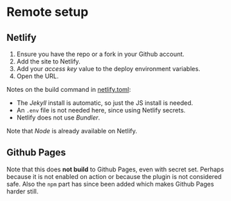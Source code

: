 # Remote setup

## Netlify

1. Ensure you have the repo or a fork in your Github account.
2. Add the site to Netlify.
3. Add your _access key_ value to the deploy environment variables.
4. Open the URL.

Notes on the build command in [netlify.toml](/netlify.toml):

- The _Jekyll_ install is automatic, so just the JS install is needed.
- An `.env` file is not needed here, since using Netlify secrets.
- Netlify does not use _Bundler_.

Note that _Node_ is already available on Netlify.

## Github Pages

Note that this does **not build** to Github Pages, even with secret set. Perhaps because it is not enabled on action or because the plugin is not considered safe. Also the `npm` part has since been added which makes Github Pages harder still.
